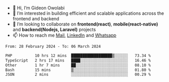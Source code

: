- 👋 Hi, I’m Gideon Owolabi
- 👀 I’m interested in building efficient and scalable applications across the frontend and backend
- 💞️ I’m looking to collaborate on <b>frontend(react)</b>, <b>mobile(react-native)</b> and <b>backend(Nodejs, Laravel)</b> projects
- 📫 How to reach me <a href="mailto:gideoniyin2021@gmail.com">Mail</a>, <a href="https://www.linkedin.com/in/gideon-owolabi-9b667a232/">LinkedIn</a> and <a href="https://wa.me/2348055377085">Whatsapp</a>

<!---
gude1/gude1 is a ✨ special ✨ repository because its `README.md` (this file) appears on your GitHub profile.
You can click the Preview link to take a look at your changes.
--->

<!--START_SECTION:waka-->

```txt
From: 28 February 2024 - To: 06 March 2024

PHP          10 hrs 12 mins  ██████████████████▒░░░░░░   73.34 %
TypeScript   2 hrs 17 mins   ████░░░░░░░░░░░░░░░░░░░░░   16.46 %
Other        1 hr 7 mins     ██░░░░░░░░░░░░░░░░░░░░░░░   08.10 %
Bash         15 mins         ▒░░░░░░░░░░░░░░░░░░░░░░░░   01.80 %
JSON         2 mins          ░░░░░░░░░░░░░░░░░░░░░░░░░   00.29 %
```

<!--END_SECTION:waka-->
